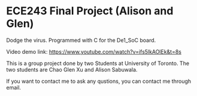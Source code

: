 # ECE243 Final Project (Alison and Glen)
Dodge the virus.
Programmed with C for the De1_SoC board.


Video demo link:
https://www.youtube.com/watch?v=ifs5lkAOlEk&t=8s

This is a group project done by two Students at University of Toronto. The two students are Chao Glen Xu and Alison Sabuwala.

If you want to contact me to ask any qustions, you can contact me through email.

